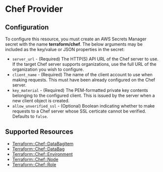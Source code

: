 # Chef Provider

## Configuration

To configure this resource, you must create an AWS Secrets Manager secret with the name **terraform/chef**. The below arguments may be included as the key/value or JSON properties in the secret:

* `server_url` - (Required) The HTTP(S) API URL of the Chef server to use. If
  the target Chef server supports organizations, use the full URL of the
  organization you wish to configure.
* `client_name` - (Required) The name of the client account to use when making
  requests. This must have been already configured on the Chef server.
* `key_material` - (Required) The PEM-formatted private key contents belonging to
  the configured client. This is issued by the server when a new client object
  is created.
* `allow_unverified_ssl` - (Optional) Boolean indicating whether to make
  requests to a Chef server whose SSL certicate cannot be verified. Defaults
  to ``false``.


## Supported Resources

* [Terraform::Chef::DataBagItem](DataBagItem.md)
* [Terraform::Chef::DataBag](DataBag.md)
* [Terraform::Chef::Environment](Environment.md)
* [Terraform::Chef::Node](Node.md)
* [Terraform::Chef::Role](Role.md)